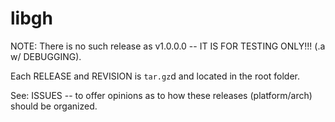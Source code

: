 # libgh

NOTE: There is no such release as v1.0.0.0 -- IT IS FOR TESTING ONLY!!! (.a w/ DEBUGGING).

Each RELEASE and REVISION is `tar.gz`d and located in the root folder.


See: ISSUES -- to offer opinions as to how these releases (platform/arch) should be organized.
